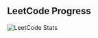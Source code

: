 ## LeetCode Progress
![LeetCode Stats](https://leetcode-stats.vercel.app/api?username=KushalSF&theme=dark)



